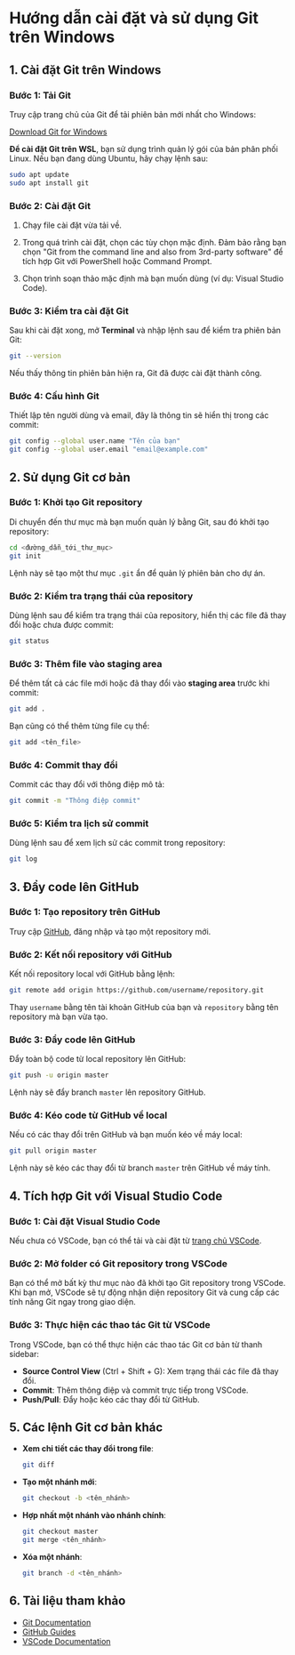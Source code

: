 # Hướng dẫn cài đặt và sử dụng Git trên Windows

## 1. Cài đặt Git trên Windows

### Bước 1: Tải Git
Truy cập trang chủ của Git để tải phiên bản mới nhất cho Windows:

[Download Git for Windows](https://git-scm.com/download/win)

**Để cài đặt Git trên WSL**, bạn sử dụng trình quản lý gói của bản phân phối Linux. Nếu bạn đang dùng Ubuntu, hãy chạy lệnh sau:

```bash
sudo apt update
sudo apt install git
```

### Bước 2: Cài đặt Git
1. Chạy file cài đặt vừa tải về.

2. Trong quá trình cài đặt, chọn các tùy chọn mặc định. Đảm bảo rằng bạn chọn "Git from the command line and also from 3rd-party software" để tích hợp Git với PowerShell hoặc Command Prompt.

3. Chọn trình soạn thảo mặc định mà bạn muốn dùng (ví dụ: Visual Studio Code).

### Bước 3: Kiểm tra cài đặt Git
Sau khi cài đặt xong, mở **Terminal** và nhập lệnh sau để kiểm tra phiên bản Git:

```bash
git --version
```

Nếu thấy thông tin phiên bản hiện ra, Git đã được cài đặt thành công.

### Bước 4: Cấu hình Git
Thiết lập tên người dùng và email, đây là thông tin sẽ hiển thị trong các commit:

```bash
git config --global user.name "Tên của bạn"
git config --global user.email "email@example.com"
```

## 2. Sử dụng Git cơ bản

### Bước 1: Khởi tạo Git repository
Di chuyển đến thư mục mà bạn muốn quản lý bằng Git, sau đó khởi tạo repository:

```bash
cd <đường_dẫn_tới_thư_mục>
git init
```

Lệnh này sẽ tạo một thư mục `.git` ẩn để quản lý phiên bản cho dự án.

### Bước 2: Kiểm tra trạng thái của repository
Dùng lệnh sau để kiểm tra trạng thái của repository, hiển thị các file đã thay đổi hoặc chưa được commit:

```bash
git status
```

### Bước 3: Thêm file vào staging area
Để thêm tất cả các file mới hoặc đã thay đổi vào **staging area** trước khi commit:

```bash
git add .
```

Bạn cũng có thể thêm từng file cụ thể:

```bash
git add <tên_file>
```

### Bước 4: Commit thay đổi
Commit các thay đổi với thông điệp mô tả:

```bash
git commit -m "Thông điệp commit"
```

### Bước 5: Kiểm tra lịch sử commit
Dùng lệnh sau để xem lịch sử các commit trong repository:

```bash
git log
```

## 3. Đẩy code lên GitHub

### Bước 1: Tạo repository trên GitHub
Truy cập [GitHub](https://github.com/), đăng nhập và tạo một repository mới.

### Bước 2: Kết nối repository với GitHub
Kết nối repository local với GitHub bằng lệnh:

```bash
git remote add origin https://github.com/username/repository.git
```

Thay `username` bằng tên tài khoản GitHub của bạn và `repository` bằng tên repository mà bạn vừa tạo.

### Bước 3: Đẩy code lên GitHub
Đẩy toàn bộ code từ local repository lên GitHub:

```bash
git push -u origin master
```

Lệnh này sẽ đẩy branch `master` lên repository GitHub.

### Bước 4: Kéo code từ GitHub về local
Nếu có các thay đổi trên GitHub và bạn muốn kéo về máy local:

```bash
git pull origin master
```

Lệnh này sẽ kéo các thay đổi từ branch `master` trên GitHub về máy tính.

## 4. Tích hợp Git với Visual Studio Code

### Bước 1: Cài đặt Visual Studio Code
Nếu chưa có VSCode, bạn có thể tải và cài đặt từ [trang chủ VSCode](https://code.visualstudio.com/).

### Bước 2: Mở folder có Git repository trong VSCode
Bạn có thể mở bất kỳ thư mục nào đã khởi tạo Git repository trong VSCode. Khi bạn mở, VSCode sẽ tự động nhận diện repository Git và cung cấp các tính năng Git ngay trong giao diện.

### Bước 3: Thực hiện các thao tác Git từ VSCode
Trong VSCode, bạn có thể thực hiện các thao tác Git cơ bản từ thanh sidebar:
- **Source Control View** (Ctrl + Shift + G): Xem trạng thái các file đã thay đổi.
- **Commit**: Thêm thông điệp và commit trực tiếp trong VSCode.
- **Push/Pull**: Đẩy hoặc kéo các thay đổi từ GitHub.

## 5. Các lệnh Git cơ bản khác

- **Xem chi tiết các thay đổi trong file**:
  
  ```bash
  git diff
  ```

- **Tạo một nhánh mới**:

  ```bash
  git checkout -b <tên_nhánh>
  ```

- **Hợp nhất một nhánh vào nhánh chính**:

  ```bash
  git checkout master
  git merge <tên_nhánh>
  ```

- **Xóa một nhánh**:

  ```bash
  git branch -d <tên_nhánh>
  ```

## 6. Tài liệu tham khảo

- [Git Documentation](https://git-scm.com/doc)
- [GitHub Guides](https://guides.github.com/)
- [VSCode Documentation](https://code.visualstudio.com/docs)
